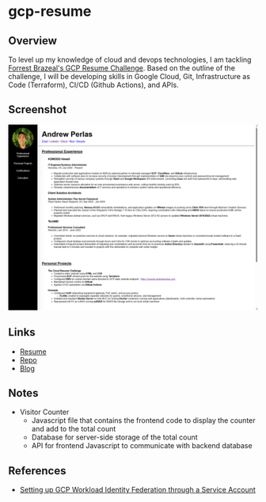 # gcp-resume

## Overview

To level up my knowledge of cloud and devops technologies, I am tackling [Forrest Brazeal's GCP Resume Challenge](https://cloudresumechallenge.dev/docs/the-challenge/googlecloud/). Based on the outline of the challenge, I will be developing skills in Google Cloud, Git, Infrastructure as Code (Terraform), CI/CD (Github Actions), and APIs.

## Screenshot
![](/web/images/resume-challenge-screencap.png)

## Links
- [Resume](https://resume.andrewperlas.com)<br>
- [Repo](https://github.com/andrewperlas/gcp-resume)<br>
- [Blog](https://techblog.andrewperlas.com)<br>

## Notes
- Visitor Counter
    - Javascript file that contains the frontend code to display the counter and add to the total count
    - Database for server-side storage of the total count
    - API for frontend Javascript to communicate with backend database

## References

- [Setting up GCP Workload Identity Federation through a Service Account](https://github.com/google-github-actions/auth?tab=readme-ov-file#workload-identity-federation-through-a-service-account)

